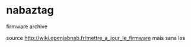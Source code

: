 # nabaztag
firmware archive

source http://wiki.openjabnab.fr/mettre_a_jour_le_firmware
mais sans les <div></div> 
